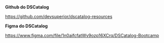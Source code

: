 **Github do DSCatalog**

https://github.com/devsuperior/dscatalog-resources

**Figma do DSCatalog**

https://www.figma.com/file/1n0aifcfatWv9ozp16XCrq/DSCatalog-Bootcamp
